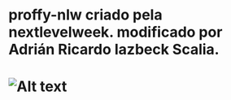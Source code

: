 # proffy-nlw criado pela nextlevelweek. modificado por Adrián Ricardo Iazbeck Scalia.
# ![Alt text](/proffy-nlw/web/src/assets/images/landing.svg?raw=true "Optional Title")

